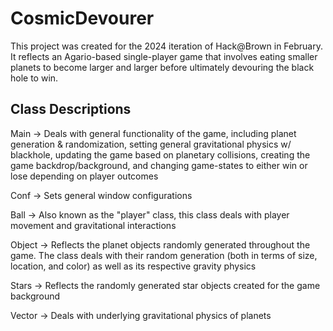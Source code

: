 # CosmicDevourer
This project was created for the 2024 iteration of Hack@Brown in February. It reflects an Agario-based single-player 
game that involves eating smaller planets to become larger and larger before ultimately devouring the black hole to win. 

## Class Descriptions
Main -> Deals with general functionality of the game, including planet generation & randomization, setting general gravitational 
physics w/ blackhole, updating the game based on planetary collisions, creating the game backdrop/background, and changing game-states 
to either win or lose depending on player outcomes

Conf -> Sets general window configurations

Ball -> Also known as the "player" class, this class deals with player movement and gravitational interactions

Object -> Reflects the planet objects randomly generated throughout the game. The class deals with their random generation (both in terms of size, location, and color) as well as its respective gravity physics 

Stars -> Reflects the randomly generated star objects created for the game background

Vector -> Deals with underlying gravitational physics of planets 
